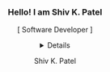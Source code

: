 <h3 align="center">Hello! I am Shiv K. Patel</h3>

<p align="center">[ Software Developer ]</p>

<details align="center">
  <summary>Details</summary>
  <p align="center">
    <br>
    <a href="https://github.com/Shshiv0?tab=repositories" target="_blank"><img alt="Code" src="https://img.shields.io/badge/-code-000000?style=flat-square&logo=Plex&logoColor=white"></a>
    <a href="https://github.com/Shshiv0?tab=repositories&language=python" target="_blank"><img alt="Python" src="https://img.shields.io/badge/-Python-3572A5?style=flat-square&logo=Python&logoColor=white"></a>
    <a href="https://github.com/Shshiv0?tab=repositories&language=javascript" target="_blank"><img alt="Javascript" src="https://img.shields.io/badge/-Javascript-f1e05a?style=flat-square&logo=Javascript&logoColor=white"></a>
    <a href="https://github.com/Shshiv0?tab=repositories&language=java" target="_blank"><img alt="Java" src="https://img.shields.io/badge/-Java-b07219?style=flat-square&logo=Java&logoColor=white"></a>
    <a href="https://github.com/Shshiv0?tab=repositories&language=c%2B%2B" target="_blank"><img alt="C++" src="https://img.shields.io/badge/-C%2B%2B-f34b7d?style=flat-square&logo=C%2B%2B&logoColor=white"></a>
    <a href="https://github.com/Shshiv0?tab=repositories&language=html" target="_blank"><img alt="HTML" src="https://img.shields.io/badge/-HTML-E34F26?style=flat-square&logo=HTML5&logoColor=white"></a>
  <br>
    <img src="https://github-readme-streak-stats.herokuapp.com/?user=Shshiv0&show_icons=true&hide_border=true&hide=issues&title_color=5391FE&icon_color=000000&text_color=555"></img>
  <br>
  </p>
</details>

<p align="center">Shiv K. Patel</p>
